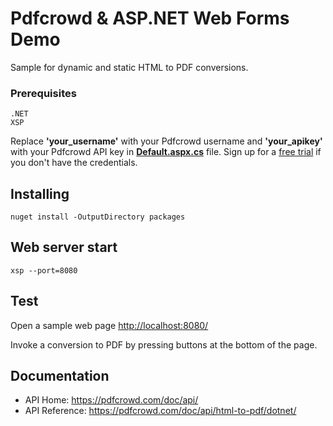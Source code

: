 # Pdfcrowd & ASP.NET Web Forms Demo

Sample for dynamic and static HTML to PDF conversions.

### Prerequisites

```
.NET
XSP
```

Replace **'your_username'** with your Pdfcrowd username and **'your_apikey'** with your Pdfcrowd API key in **[Default.aspx.cs](Default.aspx.cs#L55)** file. Sign up for a [free trial](https://pdfcrowd.com/user/sign_up/?pid=api-trial2) if you don't have the credentials.

## Installing

```
nuget install -OutputDirectory packages
```

## Web server start

```
xsp --port=8080
```

## Test

   Open a sample web page <http://localhost:8080/>

   Invoke a conversion to PDF by pressing buttons at the bottom of the page.

## Documentation

* API Home:  <https://pdfcrowd.com/doc/api/>
* API Reference:  <https://pdfcrowd.com/doc/api/html-to-pdf/dotnet/>
